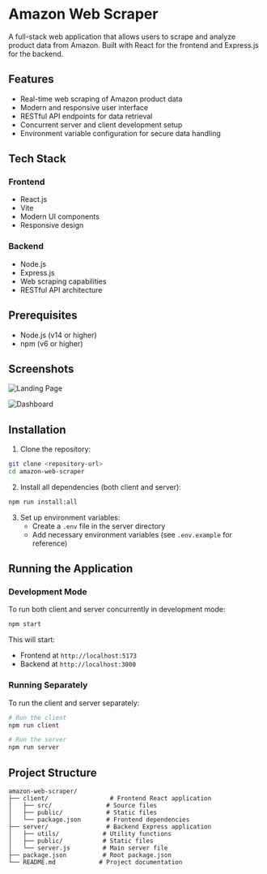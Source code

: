 # Amazon Web Scraper

A full-stack web application that allows users to scrape and analyze product data from Amazon. Built with React for the frontend and Express.js for the backend.

## Features

- Real-time web scraping of Amazon product data
- Modern and responsive user interface
- RESTful API endpoints for data retrieval
- Concurrent server and client development setup
- Environment variable configuration for secure data handling

## Tech Stack

### Frontend
- React.js
- Vite
- Modern UI components
- Responsive design

### Backend
- Node.js
- Express.js
- Web scraping capabilities
- RESTful API architecture

## Prerequisites

- Node.js (v14 or higher)
- npm (v6 or higher)

## Screenshots

![Landing Page](LP.jpg)

![Dashboard](SP.jpg)

## Installation

1. Clone the repository:
```bash
git clone <repository-url>
cd amazon-web-scraper
```

2. Install all dependencies (both client and server):
```bash
npm run install:all
```

3. Set up environment variables:
   - Create a `.env` file in the server directory
   - Add necessary environment variables (see `.env.example` for reference)

## Running the Application

### Development Mode

To run both client and server concurrently in development mode:
```bash
npm start
```

This will start:
- Frontend at `http://localhost:5173`
- Backend at `http://localhost:3000`

### Running Separately

To run the client and server separately:

```bash
# Run the client
npm run client

# Run the server
npm run server
```

## Project Structure

```
amazon-web-scraper/
├── client/                 # Frontend React application
│   ├── src/               # Source files
│   ├── public/            # Static files
│   └── package.json       # Frontend dependencies
├── server/                # Backend Express application
│   ├── utils/            # Utility functions
│   ├── public/           # Static files
│   └── server.js         # Main server file
├── package.json          # Root package.json
└── README.md            # Project documentation
```

